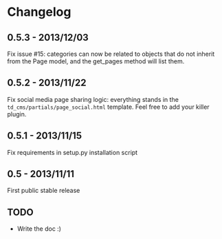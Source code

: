 # Changelog

## 0.5.3 - 2013/12/03

Fix issue #15: categories can now be related to objects that do not inherit from the Page model, and the get_pages method will list them.

## 0.5.2 - 2013/11/22

Fix social media page sharing logic: everything stands in the `td_cms/partials/page_social.html` template. Feel free to add your killer plugin.

## 0.5.1 - 2013/11/15

Fix requirements in setup.py installation script

## 0.5 - 2013/11/11

First public stable release

## TODO

* Write the doc :)
